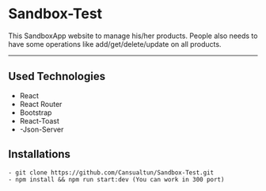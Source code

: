 # Sandbox-Test

 
This SandboxApp website to manage his/her products. People also needs to have some operations like add/get/delete/update on all products.

--- 

## Used Technologies

- React 
- React Router 
- Bootstrap
- React-Toast
- -Json-Server

## Installations 

```
- git clone https://github.com/Cansualtun/Sandbox-Test.git
- npm install && npm run start:dev (You can work in 300 port)

```
